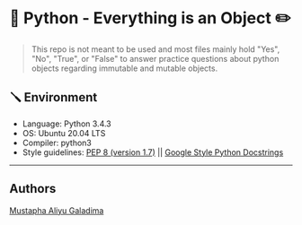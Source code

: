 # 📗 Python - Everything is an Object ✏️
> This repo is not meant to be used and most files mainly hold "Yes", "No", "True", or "False"
> to answer practice questions about python objects regarding immutable and mutable objects.


## 🪛 Environment
* Language: Python 3.4.3
* OS: Ubuntu 20.04 LTS
* Compiler: python3
* Style guidelines: [PEP 8 (version 1.7)](https://www.python.org/dev/peps/pep-0008/) || [Google Style Python Docstrings](http://sphinxcontrib-napoleon.readthedocs.io/en/latest/example_google.html)   
---
## Authors

[Mustapha Aliyu Galadima](https://github.com/MG-Musty/)
